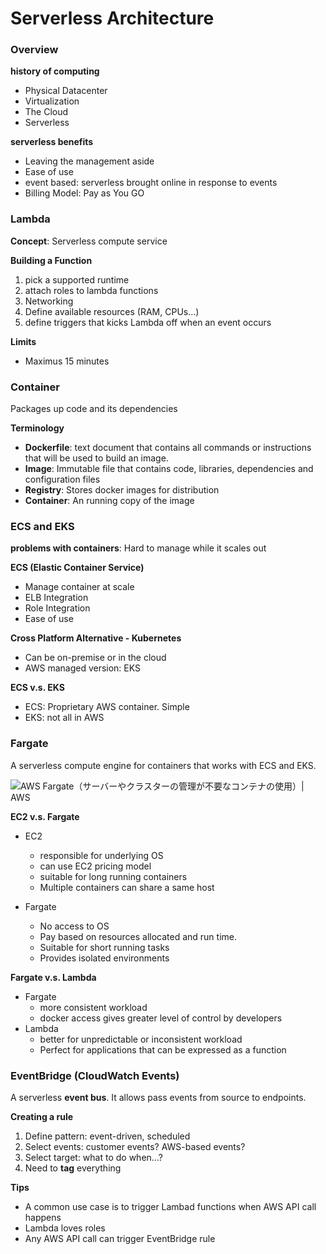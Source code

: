 # Serverless Architecture

### Overview

**history of computing**

- Physical Datacenter
- Virtualization
- The Cloud
- Serverless

**serverless benefits**

- Leaving the management aside
- Ease of use
- event based: serverless brought online in response to events
- Billing Model: Pay as You GO

### Lambda

**Concept**: Serverless compute service

**Building a Function**

1. pick a supported runtime
2. attach roles to lambda functions
3. Networking
4. Define available resources (RAM, CPUs...)
5. define triggers that kicks Lambda off when an event occurs

**Limits**

- Maximus 15 minutes

### Container

Packages up code and its dependencies

**Terminology**

- **Dockerfile**: text document that contains all commands or instructions that will be used to build an image.
- **Image**: Immutable file that contains code, libraries, dependencies and configuration files
- **Registry**: Stores docker images for distribution
- **Container**: An running copy of the image

### ECS and EKS

**problems with containers**: Hard to manage while it scales out

**ECS (Elastic Container Service)**

- Manage container at scale
- ELB Integration
- Role Integration
- Ease of use

**Cross Platform Alternative - Kubernetes**

- Can be on-premise or in the cloud
- AWS managed version: EKS

**ECS v.s. EKS**

- ECS: Proprietary AWS container. Simple
- EKS: not all in AWS

### Fargate

A serverless compute engine for containers that works with ECS and EKS.

![AWS Fargate（サーバーやクラスターの管理が不要なコンテナの使用）| AWS](https://d1.awsstatic.com/re19/FargateonEKS/Product-Page-Diagram_Fargate%402x.a20fb2b15c2aebeda3a44dbbb0b10b82fb89aa6a.png)

**EC2 v.s. Fargate**

- EC2
  - responsible for underlying OS
  - can use EC2 pricing model
  - suitable for long running containers
  - Multiple containers can share a same host

- Fargate
  - No access to OS
  - Pay based on resources allocated and run time.
  - Suitable for short running tasks
  - Provides isolated environments

**Fargate v.s. Lambda**

- Fargate
  - more consistent workload
  - docker access gives greater level of control by developers
- Lambda
  - better for unpredictable or inconsistent workload
  - Perfect for applications that can be expressed as a function

### EventBridge (CloudWatch Events)

A serverless **event bus**.  It allows pass events from source to endpoints.

**Creating a rule**

1. Define pattern: event-driven, scheduled
2. Select events: customer events? AWS-based events?
3. Select target: what to do when...?
4. Need to **tag** everything

**Tips**

- A common use case is to trigger Lambad functions when AWS API call happens
- Lambda loves roles
- Any AWS API call can trigger EventBridge rule